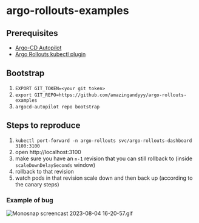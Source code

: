 # argo-rollouts-examples

## Prerequisites
- [Argo-CD Autopilot](https://argocd-autopilot.readthedocs.io/en/stable/Installation-Guide/)
- [Argo Rollouts kubectl plugin](https://argo-rollouts.readthedocs.io/en/stable/installation/#kubectl-plugin-installation)

## Bootstrap
1. `EXPORT GIT_TOKEN=<your git token>`
2. `export GIT_REPO=https://github.com/amazingandyyy/argo-rollouts-examples`
3. `argocd-autopilot repo bootstrap`

## Steps to reproduce
1. `kubectl port-forward -n argo-rollouts svc/argo-rollouts-dashboard 3100:3100`
2. open http://localhost:3100
3. make sure you have an `n-1` revision that you can still rollback to (inside `scaleDownDelaySeconds` window)
4. rollback to that revision
5. watch pods in that revision scale down and then back up (according to the canary steps)

### Example of bug
![Monosnap screencast 2023-08-04 16-20-57.gif](..%2F..%2FPictures%2FMonosnap%20screencast%202023-08-04%2016-20-57.gif)
